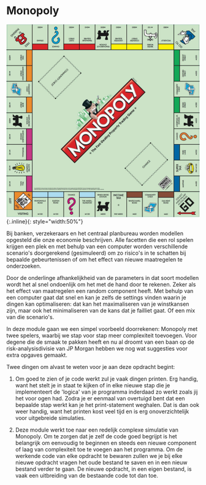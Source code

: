 # Monopoly

![](MonopolyBordInternationaal.jpg){:.inline}{: style="width:50%"}

Bij banken, verzekeraars en het centraal planbureau worden modellen opgesteld
die onze economie beschrijven. Alle facetten die een rol spelen krijgen een
plek en met behulp van een computer worden verschillende scenario's
doorgerekend (gesimuleerd) om zo risico's in te schatten bij bepaalde
gebeurtenissen of om het effect van nieuwe maatregelen te onderzoeken.

Door de onderlinge afhankelijkheid van de parameters in dat soort modellen
wordt het al snel ondoenlijk om het met de hand door te rekenen. Zeker als het
effect van maatregelen een random component heeft. Met behulp van een computer
gaat dat snel en kan je zelfs de settings vinden waarin je dingen kan
optimaliseren: dat kan het maximaliseren van je winstkansen zijn, maar ook het
minimaliseren van de kans dat je failliet gaat. Of een mix van die scenario's.

In deze module gaan we een simpel voorbeeld doorrekenen: Monopoly met twee
spelers, waarbij we stap voor stap meer complexiteit toevoegen. Voor degene die
de smaak te pakken heeft en nu al droomt van een baan op de risk-analysisdivisie van JP Morgan hebben we nog wat suggesties voor extra opgaves gemaakt.

Twee dingen om alvast te weten voor je aan deze opdracht begint:

1.  Om goed te zien of je code werkt zul je vaak dingen printen. Erg handig, want het stelt je in staat te kijken of in elke nieuwe stap die je implementeert de 'logica' van je programma inderdaad zo werkt zoals jij het voor ogen had. Zodra je er eenmaal van overtuigd bent dat een bepaalde stap werkt kan je het print-statement weghalen. Dat is dan ook weer handig, want het printen kost veel tijd en is erg onoverzichtelijk voor uitgebreide simulaties.

2.  Deze module werkt toe naar een redelijk complexe simulatie van Monopoly. Om te zorgen dat je zelf de code goed begrijpt is het belangrijk om eenvoudig te beginnen en steeds een nieuwe component of laag van complexiteit toe te voegen aan het programma. Om de werkende code van elke opdracht te bewaren zullen we je bij elke nieuwe opdracht vragen het oude bestand te saven en in een nieuw bestand verder te gaan. De nieuwe opdracht, in een eigen bestand, is vaak een uitbreiding van de bestaande code tot dan toe.
